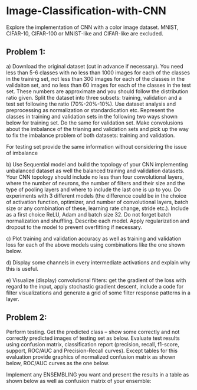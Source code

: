 # Image-Classification-with-CNN

Explore the implementation of CNN with a color image dataset. MNIST, CIFAR-10, CIFAR-100 or MNIST-like and CIFAR-like are excluded.

Problem 1:
-----------------------------------------------------------------------------------------------------
a) Download the original dataset (cut in advance if necessary). You need less than 5-6 classes with no less than 1000 images for each of the classes in the training set, not less than 300 images for each of the classes in the validaiton set, and no less than 60 images for each of the classes in the test set. These numbers are approximate and you should follow the distribution ratio given. Split the dataset into three subsets: training, validation and a test set following the ratio (70%-20%-10%). Use dataset analysis and preprocessing as normalization or standardication etc. Represent the classes in training and validation sets in the following two ways shown below for training set. Do the same for validation set. Make convolusions about the imbalance of the trianing and validation sets and pick up the way to fix the imbalance problem of both datasets: training and validation.

For testing set provide the same information without considering the issue of imbalance

b) Use Sequential model and build the topology of your CNN implementing unbalanced dataset as well the balanced training and validation datasets. Your CNN topology should include no less than four convolutional layers, where the number of neurons, the number of filters and their size and the type of pooling layers and where to include the last one is up to you. Do experiments with 3 different models (the difference could be in the choice of activation function, optimizer, and number of convolutional layers, batch size or any combination of these, learning rate change, stride etc.). Include as a first choice ReLU, Adam and batch size 32. Do not forget batch normalization and shuffling. Describe each model. Apply regularization and dropout to the model to prevent overfitting if necessary.

c) Plot training and validation accuracy as well as training and validation loss for each of the above models using combinations like the one shown below.

d) Display some channels in every intermediate activations and explain why this is useful.

e) Visualize (display) convolutional filters: get the gradient of the loss with regard to the input, apply stochastic gradient descent, include a code for filter visualizations and generate a grid of some filter response patterns in a layer.

Problem 2: 
-----------------------------------------------------------------------------------------------------
Perform testing. Get the predicted class – show some correctly and not correctly predicted
images of testing set as below. Evaluate test results using confusion matrix, classification report
(precision, recall, f1-score, support, ROC/AUC and Precision-Recall curves). Except tables for this
evaluation provide graphics of normalized confusion matrix as shown below, ROC/AUC curves as
the one below.

Implement any ENSEMBLING you want and present the results in a table as shown below as well
as confusion matrix of your ensemble:
